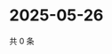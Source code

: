 # 2025-05-26

共 0 条

<!-- BEGIN ZHIHUQUESTIONS -->
<!-- 最后更新时间 Mon May 26 2025 14:17:28 GMT+0800 (China Standard Time) -->

<!-- END ZHIHUQUESTIONS -->
